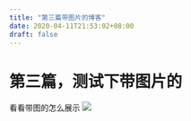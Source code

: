 ```yaml
---
title: "第三篇带图片的博客"
date: 2020-04-11T21:53:02+08:00
draft: false
---
```

# 第三篇，测试下带图片的

看看带图的怎么展示
![](/images/1.jpg)